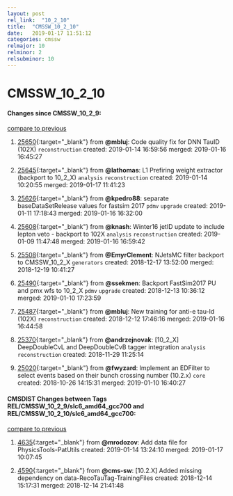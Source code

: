 ```yaml
---
layout: post
rel_link:  "10_2_10"
title:  "CMSSW_10_2_10"
date:   2019-01-17 11:51:12
categories: cmssw
relmajor: 10
relminor: 2
relsubminor: 10
---
```


# CMSSW_10_2_10
#### Changes since CMSSW_10_2_9:
[compare to previous](https://github.com/cms-sw/cmssw/compare/CMSSW_10_2_9...CMSSW_10_2_10)



1. [25650](http://github.com/cms-sw/cmssw/pull/25650){:target="_blank"}  from **@mbluj**: Code quality fix for DNN TauID (102X) `reconstruction`  created: 2019-01-14 16:59:56 merged: 2019-01-16 16:45:27



2. [25645](http://github.com/cms-sw/cmssw/pull/25645){:target="_blank"}  from **@lathomas**: L1 Prefiring weight extractor (backport to 10_2_X) `analysis`  `reconstruction`  created: 2019-01-14 10:20:55 merged: 2019-01-17 11:41:23



3. [25626](http://github.com/cms-sw/cmssw/pull/25626){:target="_blank"}  from **@kpedro88**: separate baseDataSetRelease values for fastsim 2017 `pdmv`  `upgrade`  created: 2019-01-11 17:18:43 merged: 2019-01-16 16:32:00



4. [25608](http://github.com/cms-sw/cmssw/pull/25608){:target="_blank"}  from **@knash**: Winter16 jetID update to include lepton veto - backport to 102X `analysis`  `reconstruction`  created: 2019-01-09 11:47:48 merged: 2019-01-16 16:59:42



5. [25508](http://github.com/cms-sw/cmssw/pull/25508){:target="_blank"}  from **@EmyrClement**: NJetsMC filter backport to CMSSW_10_2_X `generators`  created: 2018-12-17 13:52:00 merged: 2018-12-19 10:41:27



6. [25490](http://github.com/cms-sw/cmssw/pull/25490){:target="_blank"}  from **@ssekmen**: Backport FastSim2017 PU and pmx wfs to 10_2_X `pdmv`  `upgrade`  created: 2018-12-13 10:36:12 merged: 2019-01-10 17:23:59



7. [25487](http://github.com/cms-sw/cmssw/pull/25487){:target="_blank"}  from **@mbluj**: New training for anti-e tau-Id (102X) `reconstruction`  created: 2018-12-12 17:46:16 merged: 2019-01-16 16:44:58



8. [25370](http://github.com/cms-sw/cmssw/pull/25370){:target="_blank"}  from **@andrzejnovak**: [10_2_X] DeepDoubleCvL and DeepDoubleCvB tagger integration `analysis`  `reconstruction`  created: 2018-11-29 11:25:14



9. [25020](http://github.com/cms-sw/cmssw/pull/25020){:target="_blank"}  from **@fwyzard**: Implement an EDFilter to select events based on their bunch crossing number (10.2.x) `core`  created: 2018-10-26 14:15:31 merged: 2019-01-10 16:40:27



#### CMSDIST Changes between Tags REL/CMSSW_10_2_9/slc6_amd64_gcc700 and REL/CMSSW_10_2_10/slc6_amd64_gcc700:
[compare to previous](https://github.com/cms-sw/cmsdist/compare/REL/CMSSW_10_2_9/slc6_amd64_gcc700...REL/CMSSW_10_2_10/slc6_amd64_gcc700)



1. [4635](http://github.com/cms-sw/cmsdist/pull/4635){:target="_blank"}  from **@mrodozov**: Add data file for PhysicsTools-PatUtils created: 2019-01-14 13:24:10 merged: 2019-01-17 10:07:45

2. [4590](http://github.com/cms-sw/cmsdist/pull/4590){:target="_blank"}  from **@cms-sw**: [10.2.X] Added missing dependency on data-RecoTauTag-TrainingFiles created: 2018-12-14 15:17:31 merged: 2018-12-14 21:41:48
